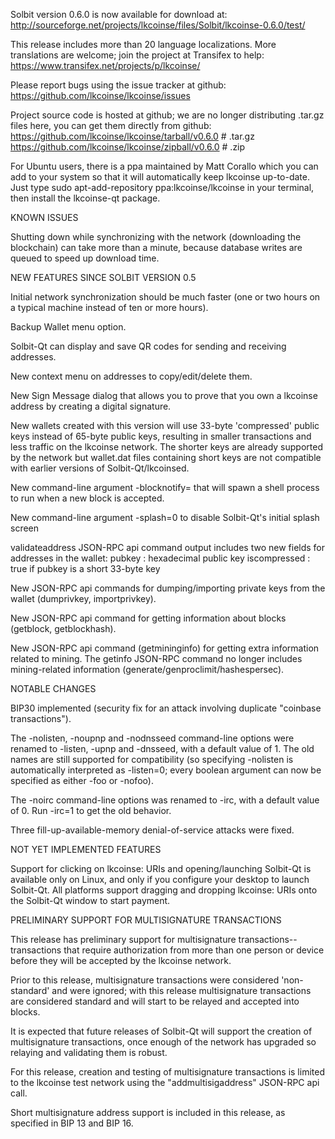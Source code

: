Solbit version 0.6.0 is now available for download at:
http://sourceforge.net/projects/lkcoinse/files/Solbit/lkcoinse-0.6.0/test/

This release includes more than 20 language localizations.
More translations are welcome; join the
project at Transifex to help:
https://www.transifex.net/projects/p/lkcoinse/

Please report bugs using the issue tracker at github:
https://github.com/lkcoinse/lkcoinse/issues

Project source code is hosted at github; we are no longer
distributing .tar.gz files here, you can get them
directly from github:
https://github.com/lkcoinse/lkcoinse/tarball/v0.6.0  # .tar.gz
https://github.com/lkcoinse/lkcoinse/zipball/v0.6.0  # .zip

For Ubuntu users, there is a ppa maintained by Matt Corallo which
you can add to your system so that it will automatically keep
lkcoinse up-to-date.  Just type
sudo apt-add-repository ppa:lkcoinse/lkcoinse
in your terminal, then install the lkcoinse-qt package.


KNOWN ISSUES

Shutting down while synchronizing with the network
(downloading the blockchain) can take more than a minute,
because database writes are queued to speed up download
time.


NEW FEATURES SINCE SOLBIT VERSION 0.5

Initial network synchronization should be much faster
(one or two hours on a typical machine instead of ten or more
hours).

Backup Wallet menu option.

Solbit-Qt can display and save QR codes for sending
and receiving addresses.

New context menu on addresses to copy/edit/delete them.

New Sign Message dialog that allows you to prove that you
own a lkcoinse address by creating a digital
signature.

New wallets created with this version will
use 33-byte 'compressed' public keys instead of
65-byte public keys, resulting in smaller
transactions and less traffic on the lkcoinse
network. The shorter keys are already supported
by the network but wallet.dat files containing
short keys are not compatible with earlier
versions of Solbit-Qt/lkcoinsed.

New command-line argument -blocknotify=<command>
that will spawn a shell process to run <command> 
when a new block is accepted.

New command-line argument -splash=0 to disable
Solbit-Qt's initial splash screen

validateaddress JSON-RPC api command output includes
two new fields for addresses in the wallet:
pubkey : hexadecimal public key
iscompressed : true if pubkey is a short 33-byte key

New JSON-RPC api commands for dumping/importing
private keys from the wallet (dumprivkey, importprivkey).

New JSON-RPC api command for getting information about
blocks (getblock, getblockhash).

New JSON-RPC api command (getmininginfo) for getting
extra information related to mining. The getinfo
JSON-RPC command no longer includes mining-related
information (generate/genproclimit/hashespersec).



NOTABLE CHANGES

BIP30 implemented (security fix for an attack involving
duplicate "coinbase transactions").

The -nolisten, -noupnp and -nodnsseed command-line
options were renamed to -listen, -upnp and -dnsseed,
with a default value of 1. The old names are still
supported for compatibility (so specifying -nolisten
is automatically interpreted as -listen=0; every
boolean argument can now be specified as either
-foo or -nofoo).

The -noirc command-line options was renamed to
-irc, with a default value of 0. Run -irc=1 to
get the old behavior.

Three fill-up-available-memory denial-of-service
attacks were fixed.


NOT YET IMPLEMENTED FEATURES

Support for clicking on lkcoinse: URIs and
opening/launching Solbit-Qt is available only on Linux,
and only if you configure your desktop to launch
Solbit-Qt. All platforms support dragging and dropping
lkcoinse: URIs onto the Solbit-Qt window to start
payment.


PRELIMINARY SUPPORT FOR MULTISIGNATURE TRANSACTIONS

This release has preliminary support for multisignature
transactions-- transactions that require authorization
from more than one person or device before they
will be accepted by the lkcoinse network.

Prior to this release, multisignature transactions
were considered 'non-standard' and were ignored;
with this release multisignature transactions are
considered standard and will start to be relayed
and accepted into blocks.

It is expected that future releases of Solbit-Qt
will support the creation of multisignature transactions,
once enough of the network has upgraded so relaying
and validating them is robust.

For this release, creation and testing of multisignature
transactions is limited to the lkcoinse test network using
the "addmultisigaddress" JSON-RPC api call.

Short multisignature address support is included in this
release, as specified in BIP 13 and BIP 16.
